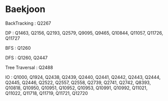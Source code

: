 # Baekjoon

BackTracking : Q2267

DP : 
Q1463, Q2156, Q2193, Q2579, Q9095, Q9465, Q10844, Q11057, Q11726, Q11727

BFS : Q1260

DFS : Q1260, Q2447

Tree Traversal : Q2488

IO : 
Q1000, Q1924, Q2438, Q2439, Q2440, Q2441, Q2442, Q2443, Q2444, Q2445, 
Q2446, Q2522, Q2557, Q2558, Q2739, Q2741, Q2742, Q8393, Q10818, Q10950, 
Q10951, Q10952, Q10953, Q10991, Q10992, Q11021, Q11022, Q11718, Q11719, Q11721, 
Q12720
